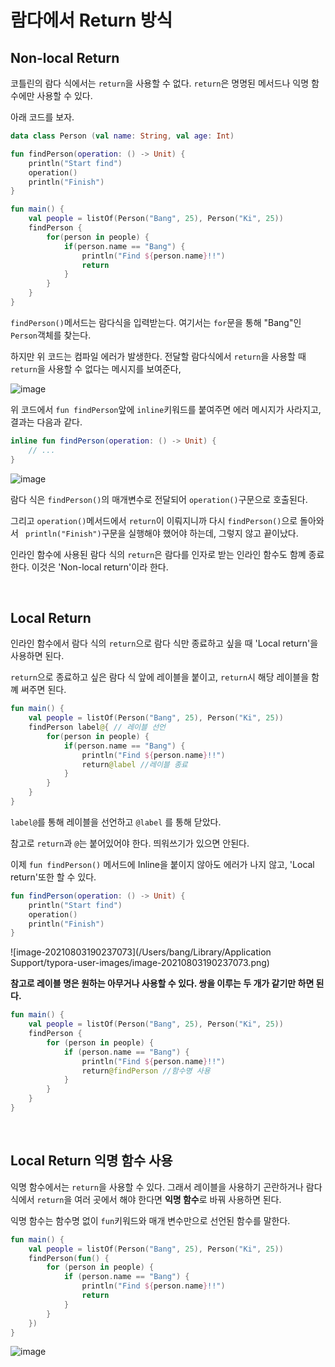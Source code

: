 # 람다에서 Return 방식

## Non-local Return

코틀린의 람다 식에서는 `return`을 사용할 수 없다. `return`은 명명된 메서드나 익명 함수에만 사용할 수 있다.

아래 코드를 보자.

```kotlin
data class Person (val name: String, val age: Int)

fun findPerson(operation: () -> Unit) {
    println("Start find")
    operation()
    println("Finish")
}

fun main() {
    val people = listOf(Person("Bang", 25), Person("Ki", 25))
    findPerson {
        for(person in people) {
            if(person.name == "Bang") {
                println("Find ${person.name}!!")
                return
            }
        }
    }
}
```

`findPerson()`메서드는 람다식을 입력받는다. 여기서는 `for`문을 통해 "Bang"인 `Person`객체를 찾는다.

하지만 위 코드는 컴파일 에러가 발생한다. 전달할 람다식에서 `return`을 사용할 때 `return`을 사용할 수 없다는 메시지를 보여준다,

![image](https://user-images.githubusercontent.com/43977617/127994175-8f4ef429-2d17-4c86-92d5-7a9dcf4e5f52.png)

위 코드에서  `fun findPerson`앞에 `inline`키워드를 붙여주면 에러 메시지가 사라지고, 결과는 다음과 같다.

```kotlin
inline fun findPerson(operation: () -> Unit) {
    // ...
}
```

![image](https://user-images.githubusercontent.com/43977617/127995313-47e07136-dcc3-447e-8c16-f5f520b7184d.png)

람다 식은 `findPerson()`의 매개변수로 전달되어 `operation()`구문으로 호출된다.

그리고 `operation()`메서드에서 `return`이 이뤄지니까 다시 `findPerson()`으로 돌아와서 ` println("Finish")`구문을 실행해야 했어야 하는데, 그렇지 않고 끝이났다.

인라인 함수에 사용된 람다 식의 `return`은 람다를 인자로 받는 인라인 함수도 함꼐 종료한다. 이것은 'Non-local return'이라 한다.

</br >

## Local Return

인라인 함수에서 람다 식의 `return`으로 람다 식만 종료하고 싶을 때 'Local return'을 사용하면 된다.

`return`으로 종료하고 싶은 람다 식 앞에 레이블을 붙이고, `return`시 해당 레이블을 함꼐 써주면 된다.

```kotlin
fun main() {
    val people = listOf(Person("Bang", 25), Person("Ki", 25))
    findPerson label@{ // 레이블 선언
        for(person in people) {
            if(person.name == "Bang") {
                println("Find ${person.name}!!")
                return@label //레이블 종료
            }
        }
    }
}
```

`label@`를 통해 레이블을 선언하고 `@label` 를 통해 닫았다.

참고로 `return`과 `@`는 붙어있어야 한다. 띄워쓰기가 있으면 안된다.

이제 `fun findPerson()` 메서드에 Inline을 붙이지 않아도 에러가 나지 않고, 'Local return'또한 할 수 있다.

```kotlin
fun findPerson(operation: () -> Unit) {
    println("Start find")
    operation()
    println("Finish")
}
```

![image-20210803190237073](/Users/bang/Library/Application Support/typora-user-images/image-20210803190237073.png)

**참고로 레이블 명은 원하는 아무거나 사용할 수 있다. 쌍을 이루는 두 개가 같기만 하면 된다.**

~~~kotlin
fun main() {
    val people = listOf(Person("Bang", 25), Person("Ki", 25))
    findPerson {
        for (person in people) {
            if (person.name == "Bang") {
                println("Find ${person.name}!!")
                return@findPerson //함수명 사용
            }
        }
    }
}
~~~

</br >

## Local Return 익명 함수 사용

익명 함수에서는 `return`을 사용할 수 있다. 그래서 레이블을 사용하기 곤란하거나 람다 식에서 `return`을 여러 곳에서 해야 한다면 **익명 함수**로 바꿔 사용하면 된다.

익명 함수는 함수명 없이 `fun`키워드와 매개 변수만으로 선언된 함수를 말한다.

~~~kotlin
fun main() {
    val people = listOf(Person("Bang", 25), Person("Ki", 25))
    findPerson(fun() {
        for (person in people) {
            if (person.name == "Bang") {
                println("Find ${person.name}!!")
                return
            }
        }
    })
}
~~~

![image](https://user-images.githubusercontent.com/43977617/127998636-a82ad526-6bfc-4430-a036-9a099f9518fc.png)

